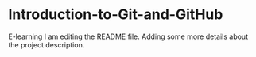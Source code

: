 # Introduction-to-Git-and-GitHub
E-learning
I am editing the README file. Adding some more details about the project description.
